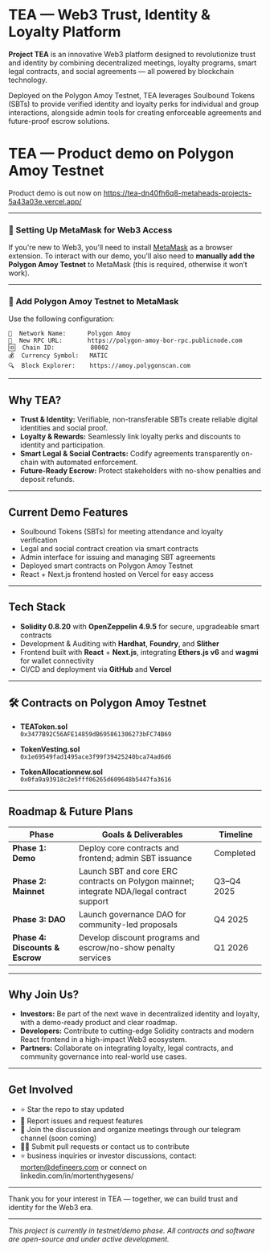 # TEA — Web3 Trust, Identity & Loyalty Platform
  
**Project TEA** is an innovative Web3 platform designed to revolutionize trust and identity by combining decentralized meetings, loyalty programs, smart legal contracts, and social agreements — all powered by blockchain technology.

Deployed on the Polygon Amoy Testnet, TEA leverages Soulbound Tokens (SBTs) to provide verified identity and loyalty perks for individual and group interactions, alongside admin tools for creating enforceable agreements and future-proof escrow solutions.


# TEA — Product demo on Polygon Amoy Testnet

Product demo is out now on https://tea-dn40fh6q8-metaheads-projects-5a43a03e.vercel.app/

---

### 🧭 Setting Up MetaMask for Web3 Access

If you're new to Web3, you'll need to install [MetaMask](https://metamask.io/) as a browser extension.
To interact with our demo, you'll also need to **manually add the Polygon Amoy Testnet** to MetaMask (this is required, otherwise it won’t work).

---

### 🔧 Add Polygon Amoy Testnet to MetaMask

Use the following configuration:

```
📛  Network Name:      Polygon Amoy
🔗  New RPC URL:       https://polygon-amoy-bor-rpc.publicnode.com
🆔  Chain ID:          80002
💰  Currency Symbol:   MATIC
🔍  Block Explorer:    https://amoy.polygonscan.com
```
---

## Why TEA?

- **Trust & Identity:** Verifiable, non-transferable SBTs create reliable digital identities and social proof.
- **Loyalty & Rewards:** Seamlessly link loyalty perks and discounts to identity and participation.
- **Smart Legal & Social Contracts:** Codify agreements transparently on-chain with automated enforcement.
- **Future-Ready Escrow:** Protect stakeholders with no-show penalties and deposit refunds.

---

## Current Demo Features

- Soulbound Tokens (SBTs) for meeting attendance and loyalty verification  
- Legal and social contract creation via smart contracts  
- Admin interface for issuing and managing SBT agreements  
- Deployed smart contracts on Polygon Amoy Testnet  
- React + Next.js frontend hosted on Vercel for easy access  

---

## Tech Stack

- **Solidity 0.8.20** with **OpenZeppelin 4.9.5** for secure, upgradeable smart contracts  
- Development & Auditing with **Hardhat**, **Foundry**, and **Slither**  
- Frontend built with **React** + **Next.js**, integrating **Ethers.js v6** and **wagmi** for wallet connectivity  
- CI/CD and deployment via **GitHub** and **Vercel**

---

## 🛠️ Contracts on Polygon Amoy Testnet

- **TEAToken.sol**  
  `0x3477B92C56AFE14859dB695861306273bFC74B69`

- **TokenVesting.sol**  
  `0x1e69549fad1495ace3f99f39425240bca74ad6d6`

- **TokenAllocationnew.sol**  
  `0x0fa9a93918c2e5fff06265d609648b5447fa3616`


---

## Roadmap & Future Plans

| Phase                      | Goals & Deliverables                                        | Timeline       |
|----------------------------|------------------------------------------------------------|----------------|
| **Phase 1: Demo**           | Deploy core contracts and frontend; admin SBT issuance     | Completed      |
| **Phase 2: Mainnet**        | Launch SBT and core ERC contracts on Polygon mainnet; integrate NDA/legal contract support | Q3–Q4 2025     |
| **Phase 3: DAO**            | Launch governance DAO for community-led proposals          | Q4 2025        |
| **Phase 4: Discounts & Escrow** | Develop discount programs and escrow/no-show penalty services | Q1 2026        |

---

## Why Join Us?

- **Investors:** Be part of the next wave in decentralized identity and loyalty, with a demo-ready product and clear roadmap.  
- **Developers:** Contribute to cutting-edge Solidity contracts and modern React frontend in a high-impact Web3 ecosystem.  
- **Partners:** Collaborate on integrating loyalty, legal contracts, and community governance into real-world use cases.

---

## Get Involved

- ⭐ Star the repo to stay updated  
- 🐛 Report issues and request features  
- 💬 Join the discussion and organize meetings through our telegram channel (soon coming)  
- 👩‍💻 Submit pull requests or contact us to contribute
- ⭐ business inquiries or investor discussions, contact: morten@defineers.com or connect on linkedin.com/in/mortenthygesens/

---

Thank you for your interest in TEA — together, we can build trust and identity for the Web3 era.

---

*This project is currently in testnet/demo phase. All contracts and software are open-source and under active development.*
